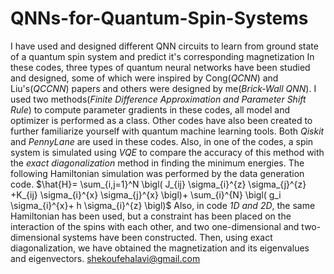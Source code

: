 # QNNs-for-Quantum-Spin-Systems
I have used and designed different QNN circuits to learn from ground state of a quantum spin system and predict it's corresponding magnetization
In these codes, three types of quantum neural networks have been studied and designed, some of which were inspired by Cong(*QCNN*) and Liu's(*QCCNN*) papers and others were designed by me(*Brick-Wall QNN*). I used two methods(*Finite Difference Approximation and Parameter Shift Rule*) to compute parameter gradients in these codes, all model and optimizer is performed as a class. Other codes have also been created to further familiarize yourself with quantum machine learning tools. Both *Qiskit* and *PennyLane* are used in these codes. Also, in one of the codes, a spin system is simulated using *VQE* to compare the accuracy of this method with the *exact diagonalization* method in finding the minimum energies. The following Hamiltonian simulation was performed by the data generation code.
$\hat{H}= \sum_{i,j=1}^N \bigl( J_{ij}  \sigma_{i}^{z} \sigma_{j}^{z} +K_{ij} \sigma_{i}^{x} \sigma_{j}^{x} \bigl)+ \sum_{i}^{N} \bigl( g_i \sigma_{i}^{x}+ h \sigma_{i}^{z} \bigl)$
Also, in code *1D and 2D*, the same Hamiltonian has been used, but a constraint has been placed on the interaction of the spins with each other, and two one-dimensional and two-dimensional systems have been constructed. Then, using exact diagonalization, we have obtained the magnetization and its eigenvalues ​​and eigenvectors.
shekoufehalavi@gmail.com
